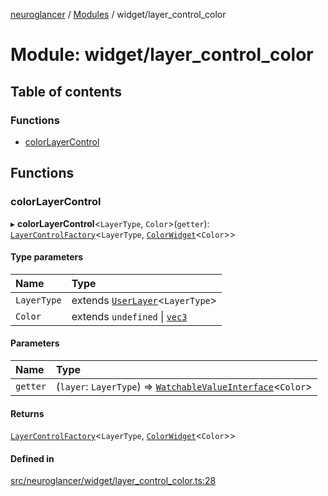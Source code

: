 [neuroglancer](../README.md) / [Modules](../modules.md) / widget/layer\_control\_color

# Module: widget/layer\_control\_color

## Table of contents

### Functions

- [colorLayerControl](widget_layer_control_color.md#colorlayercontrol)

## Functions

### colorLayerControl

▸ **colorLayerControl**<`LayerType`, `Color`\>(`getter`): [`LayerControlFactory`](../interfaces/widget_layer_control.LayerControlFactory.md)<`LayerType`, [`ColorWidget`](../classes/widget_color.ColorWidget.md)<`Color`\>\>

#### Type parameters

| Name | Type |
| :------ | :------ |
| `LayerType` | extends [`UserLayer`](../classes/annotation_annotation_layer_state._internal_.UserLayer.md)<`LayerType`\> |
| `Color` | extends `undefined` \| [`vec3`](../classes/util_geom.vec3.md) |

#### Parameters

| Name | Type |
| :------ | :------ |
| `getter` | (`layer`: `LayerType`) => [`WatchableValueInterface`](../interfaces/annotation_annotation_layer_state._internal_.WatchableValueInterface.md)<`Color`\> |

#### Returns

[`LayerControlFactory`](../interfaces/widget_layer_control.LayerControlFactory.md)<`LayerType`, [`ColorWidget`](../classes/widget_color.ColorWidget.md)<`Color`\>\>

#### Defined in

[src/neuroglancer/widget/layer_control_color.ts:28](https://github.com/ActiveBrainAtlas2/neuroglancer/blob/1beb5d34/src/neuroglancer/widget/layer_control_color.ts#L28)
